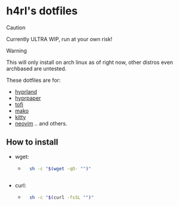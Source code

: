 # h4rl's dotfiles

> [!CAUTION]
> Currently ULTRA WIP, run at your own risk!

> [!WARNING]
> This will only install on arch linux as of right now, other distros even archbased are untested.

These dotfiles are for:
- [hyprland](https://github.com/hyprwm/hyprland)
- [hyprpaper](https://github.com/hyprwm/hyprpaper)
- [tofi](https://github.com/philj56/tofi)
- [mako](https://github.com/emersion/mako)
- [kitty](https://sw.kovidgoyal.net/kitty/)
- [neovim](https://neovim.io)
.. and others.


## How to install
- wget:
    - ```sh
        sh -c "$(wget -qO- "")"
    ```
- curl:
    - ```sh
        sh -c "$(curl -fsSL "")"
    ```
